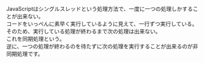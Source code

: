 JavaScriptはシングルスレッドという処理方法で、一度に一つの処理しかすることが出来ない。  
コードをいっぺんに素早く実行しているように見えて、一行ずつ実行している。  
そのため、実行している処理が終わるまで次の処理は出来ない。  
これを同期処理という。  
逆に、一つの処理が終わるのを待たずに次の処理を実行することが出来るのが非同期処理です。

